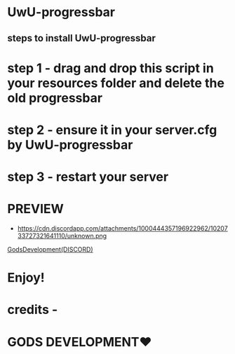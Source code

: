 # UwU-progressbar

## steps to install UwU-progressbar

 # step 1 - drag and drop this script in your resources folder and delete the old progressbar

 # step 2 - ensure it in your server.cfg by UwU-progressbar
 
 # step 3 - restart your server
 
 # PREVIEW
 * https://cdn.discordapp.com/attachments/1000444357196922962/1020733727321641110/unknown.png

<p><a href="https://discord.gg/V6PD44awSR">GodsDevelopment(DISCORD)</a></p>

# Enjoy!

# credits -

# GODS DEVELOPMENT❤️
